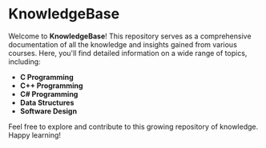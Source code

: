 # KnowledgeBase

Welcome to **KnowledgeBase**! This repository serves as a comprehensive documentation of all the knowledge and insights gained from various courses. Here, you'll find detailed information on a wide range of topics, including:

- **C Programming**
- **C++ Programming**
- **C# Programming**
- **Data Structures**
- **Software Design**

Feel free to explore and contribute to this growing repository of knowledge. Happy learning!
